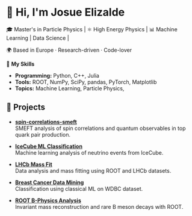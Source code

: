 # 👋 Hi, I'm Josue Elizalde

🎓 Master's in Particle Physics | ⚛️ High Energy Physics | 📊 Machine Learning | Data Science |

🌍 Based in Europe  · Research-driven · Code-lover

🔧 **My Skills**  

- **Programming:** Python, C++, Julia
- **Tools:** ROOT, NumPy, SciPy, pandas, PyTorch, Matplotlib  
- **Topics:** Machine Learning, Particle Physics,   


## 🔬 Projects

- [**spin-correlations-smeft**](https://github.com/GalloElizalde/spin-correlations-smeft)  
  SMEFT analysis of spin correlations and quantum observables in top quark pair production.

- **[IceCube ML Classification](https://github.com/GalloElizalde/icecube-ml-classification)**  
  Machine learning analysis of neutrino events from IceCube.

- **[LHCb Mass Fit](https://github.com/GalloElizalde/lhcb-mass-fit)**  
  Data analysis and mass fitting using ROOT and LHCb datasets.

- **[Breast Cancer Data Mining](https://github.com/GalloElizalde/data-mining-breast-cancer)**  
  Classification using classical ML on WDBC dataset.

- **[ROOT B-Physics Analysis](https://github.com/GalloElizalde/bphysics-root-analysis)**  
  Invariant mass reconstruction and rare B meson decays with ROOT.

<!-- SKILLS SECTION 🛠 **Highlighted Repositories**  -->
<!-- SKILLS SECTION - [**Quantum Simulations and Projects**](https://github.com/yourusername/quantum-simulations): A collection of quantum algorithms and physics simulations.-->  
<!-- SKILLS SECTION - [**Particle Physics Analysis**](https://github.com/yourusername/particle-physics): Scripts and tools for particle collision data analysis and Monte Carlo methods.  -->

